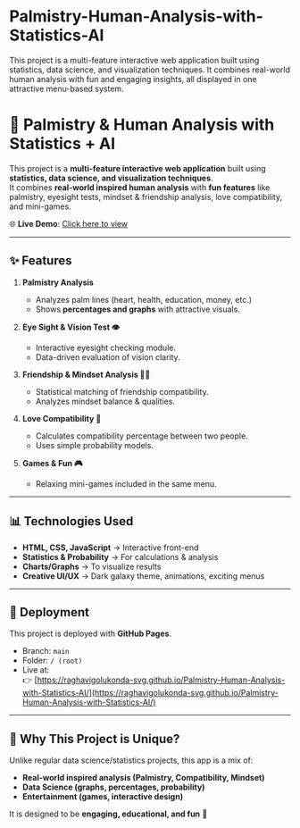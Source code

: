 # Palmistry-Human-Analysis-with-Statistics-AI
This project is a multi-feature interactive web application built using statistics, data science, and visualization techniques. It combines real-world human analysis with fun and engaging insights, all displayed in one attractive menu-based system.
# 🔮 Palmistry & Human Analysis with Statistics + AI

This project is a **multi-feature interactive web application** built using **statistics, data science, and visualization techniques**.  
It combines **real-world inspired human analysis** with **fun features** like palmistry, eyesight tests, mindset & friendship analysis, love compatibility, and mini-games.  

🌐 **Live Demo**: [Click here to view](https://raghavigolukonda-svg.github.io/Palmistry-Human-Analysis-with-Statistics-AI/)

---

## ✨ Features

1. **Palmistry Analysis**
   - Analyzes palm lines (heart, health, education, money, etc.)
   - Shows **percentages and graphs** with attractive visuals.

2. **Eye Sight & Vision Test 👁️**
   - Interactive eyesight checking module.
   - Data-driven evaluation of vision clarity.

3. **Friendship & Mindset Analysis 🤝🧠**
   - Statistical matching of friendship compatibility.
   - Analyzes mindset balance & qualities.

4. **Love Compatibility 💖**
   - Calculates compatibility percentage between two people.
   - Uses simple probability models.

5. **Games & Fun 🎮**
   - Relaxing mini-games included in the same menu.

---

## 📊 Technologies Used

- **HTML, CSS, JavaScript** → Interactive front-end
- **Statistics & Probability** → For calculations & analysis
- **Charts/Graphs** → To visualize results
- **Creative UI/UX** → Dark galaxy theme, animations, exciting menus

---

## 🚀 Deployment

This project is deployed with **GitHub Pages**.  
- Branch: `main`  
- Folder: `/ (root)`  
- Live at:  
  👉 [https://raghavigolukonda-svg.github.io/Palmistry-Human-Analysis-with-Statistics-AI/](https://raghavigolukonda-svg.github.io/Palmistry-Human-Analysis-with-Statistics-AI/)

---

## 📌 Why This Project is Unique?

Unlike regular data science/statistics projects, this app is a mix of:
- **Real-world inspired analysis (Palmistry, Compatibility, Mindset)**
- **Data Science (graphs, percentages, probability)**
- **Entertainment (games, interactive design)**  

It is designed to be **engaging, educational, and fun** 🎉  


